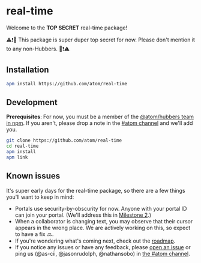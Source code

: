 # real-time

Welcome to the **TOP SECRET** real-time package!

⚠️❗🔐 This package is super duper top secret for now. Please don't mention it to any non-Hubbers. 🔐❗⚠️

## Installation

```sh
apm install https://github.com/atom/real-time
```

## Development

**Prerequisites**: For now, you must be a member of the [@atom/hubbers team in npm](https://www.npmjs.com/org/atom/team/hubbers#members). If you aren't, please drop a note in the [#atom channel][#atom channel] and we'll add you.

```sh
git clone https://github.com/atom/real-time
cd real-time
apm install
apm link
```

## Known issues

It's super early days for the real-time package, so there are a few things you'll want to keep in mind:

- Portals use security-by-obscurity for now. Anyone with your portal ID can join your portal. (We'll address this in [Milestone 2](https://github.com/github/atom-log/blob/1f94a5b7ce6f90d9232d51663c9a6adf728831d6/real-time-collaboration/portals-roadmap.md#milestone-2-authentication-and-presence).)
- When a collaborator is changing text, you may observe that their cursor appears in the wrong place. We are actively working on this, so expect to have a fix :soon:.
- If you're wondering what's coming next, check out the [roadmap](https://github.com/github/atom-log/blob/master/real-time-collaboration/portals-roadmap.md).
- If you notice any issues or have any feedback, please [open an issue](https://github.com/atom/real-time/issues/new) or ping us (@as-cii, @jasonrudolph, @nathansobo) in [the #atom channel][#atom channel].

[#atom channel]: https://github.slack.com/messages/C10LC3XV1/details/
